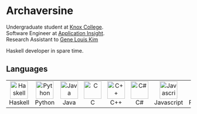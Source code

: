 # Archaversine

Undergraduate student at [Knox College](https://www.knox.edu/). <br />
Software Engineer at [Application Insight](https://www.applicationinsightllc.com/). <br />
Research Assistant to [Gene Louis Kim](https://cse.usf.edu/~genekim/)

Haskell developer in spare time.

## Languages

<table>
  <tr>
    <td align="center" width="96">
      <a href="https://haskell.org">
        <img src="https://cdn-icons-png.flaticon.com/512/5968/5968259.png" width="48" height="48" alt="Haskell" />
      </a>
      <br>Haskell
    </td>
    <td align="center" width="96">
      <a href="https://python.org">
        <img src="https://static-00.iconduck.com/assets.00/python-icon-512x512-48og66bp.png" width="48" height="48" alt="Python" />
      </a>
      <br>Python
    </td>
    <td align="center" width="96">
      <a href="https://www.java.com">
        <img src="https://cdn-icons-png.flaticon.com/512/226/226777.png" width="48" height="48" alt="Java" />
      </a>
      <br>Java
    </td>
    <td align="center" width="96">
      <a href="https://www.cprogramming.com/" >
        <img src="https://upload.wikimedia.org/wikipedia/commons/thumb/1/18/C_Programming_Language.svg/1200px-C_Programming_Language.svg.png" width="48" height="48" alt="C" />
      </a>
      <br>C
    </td>
    <td align="center" width="96">
      <a href="https://cplusplus.com" >
        <img src="https://cdn-icons-png.flaticon.com/512/6132/6132222.png" width="48" height="48" alt="C++" />
      </a>
      <br>C++
    </td>
    <td align="center" width="96">
      <a href="https://learn.microsoft.com/en-us/dotnet/csharp/" >
        <img src="https://static-00.iconduck.com/assets.00/c-sharp-c-icon-456x512-9sej0lrz.png" width="48" height="48" alt="C#" />
      </a>
      <br>C#
    </td>
    <td align="center" width="96">
      <a href="https://www.javascript.com">
        <img src="https://cdn4.iconfinder.com/data/icons/logos-and-brands/512/187_Js_logo_logos-512.png" width="48" height="48" alt="Javascript" />
      </a>
      <br>Javascript
    </td>
    <td align="center"  width="96">
      <a href="https://purescript.org">
        <img src="https://static-00.iconduck.com/assets.00/file-type-purescript-icon-512x512-27ky9ql2.png" width="48" height="48" alt="Purescript" />
      </a>
      <br>Purescript
    </td>
</table>
